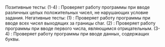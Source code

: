 Позитивные тесты:
(1-4) : Проверяет работу программы при вводе различных целых положительных чисел, не нарушающих условие задания. 
Негативные тесты:
(1)   : Проверяет работу программы при вводе всех чисел выходящих за границы char.
(2)   : Проверяет работу программы при вводе первого числа, являющимся отрицательным.
(3-4) : Проверяет работу программы при вводе данных, содержащих буквы.